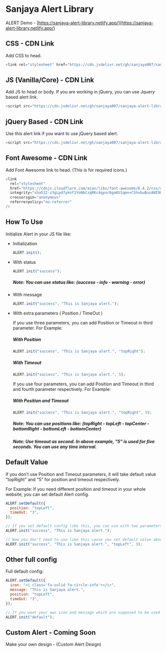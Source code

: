 # Sanjaya Alert Library

ALERT Demo - [https://sanjaya-alert-library.netlify.app/](https://sanjaya-alert-library.netlify.app/)

## CSS - CDN Link

Add CSS to head.

```js
<link rel="stylesheet" href="https://cdn.jsdelivr.net/gh/sanjaya007/sanjaya-alert-library@1.1/dist/css/alert.min.css" crossorigin="anonymous" referrerpolicy="no-referrer">
```

## JS (Vanilla/Core) - CDN Link

Add JS to head or body. If you are working in jQuery, you can use Jquery based alert link.

```js
<script src="https://cdn.jsdelivr.net/gh/sanjaya007/sanjaya-alert-library@1.1/dist/js/alert.min.js"></script>
```

## jQuery Based - CDN Link

Use this alert link if you want to use jQuery based alert.

```js
<script src="https://cdn.jsdelivr.net/gh/sanjaya007/sanjaya-alert-library@1.1/dist/jq/alert.min.js"></script>
```

## Font Awesome - CDN Link

Add Font Awesome link to head. (This is for required icons.)

```js
<link
  rel="stylesheet"
  href="https://cdnjs.cloudflare.com/ajax/libs/font-awesome/6.4.2/css/all.min.css"
  integrity="sha512-z3gLpd7yknf1YoNbCzqRKc4qyor8gaKU1qmn+CShxbuBusANI9QpRohGBreCFkKxLhei6S9CQXFEbbKuqLg0DA=="
  crossorigin="anonymous"
  referrerpolicy="no-referrer"
/>
```

## How To Use

Initialize Alert in your JS file like:

- Initialization

  ```javascript
  ALERT.init();
  ```

- With status

  ```javascript
  ALERT.init("success");
  ```

  ##### Note: You can use status like: (success - info - warning - error)

- With message

  ```javascript
  ALERT.init("success", "This is Sanjaya alert.");
  ```

- With extra parameters ( Position / TimeOut )

  If you use three parameters, you can add Position or Timeout in third parameter. For Example:

  ##### With Position

  ```javascript
  ALERT.init("success", "This is Sanjaya alert.", "topRight");
  ```

  ##### With Timeout

  ```javascript
  ALERT.init("success", "This is Sanjaya alert.", 5);
  ```

  If you use four parameters, you can add Position and Timeout in third and fourth parameter respectively. For Example:

  ##### With Position and Timeout

  ```javascript
  ALERT.init("success", "This is Sanjaya alert.", "topRight", 5);
  ```

  ##### Note: You can use positions like: (topRight - topLeft - topCenter - bottomRight - bottomLeft - bottomCenter)

  ##### Note: Use timeout as second. In above example, "5" is used for five seconds. You can use any time interval.

## Default Value

If you don't use Position and Timeout parameters, it will take default value "topRight" and "5" for position and timeout respectively.

For Example: If you need different position and timeout in your whole website, you can set default Alert config.

```javascript
ALERT.setDefault({
  position: "topLeft",
  timeOut: "3",
});

// If you set default config like this, you can use with two parameters.
ALERT.init("success", "This is Sanjaya alert.");

// Now you don't need to use like this cause you set default value above.
ALERT.init("success", "This is Sanjaya alert.", "topLeft", 3);
```

## Other full config

Full default config:

```javascript
ALERT.setDefault({
  icon: "<i class='fa-solid fa-circle-info'></i>",
  message: "This is Sanjaya alert.",
  position: "topLeft",
  timeOut: "3",
});

// If you want your own icon and message which are supposed to be used as same in multiple places.
ALERT.init("default");
```

## Custom Alert - Coming Soon

Make your own design - (Custom Alert Design)
